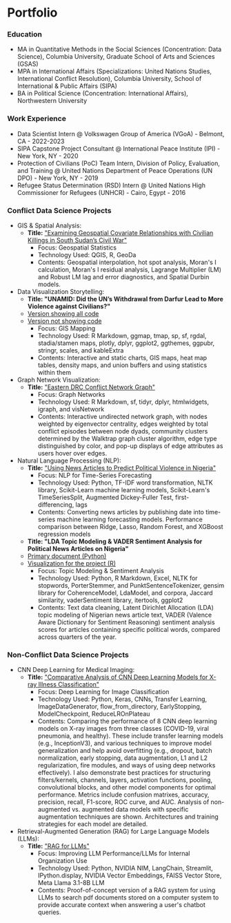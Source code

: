 # Portfolio

### Education
- MA in Quantitative Methods in the Social Sciences (Concentration: Data Science), Columbia University, Graduate School of Arts and Sciences (GSAS)
- MPA in International Affairs (Specializations: United Nations Studies, International Conflict Resolution), Columbia University, School of International & Public Affairs (SIPA)
- BA in Political Science (Concentration: International Affairs), Northwestern University

### Work Experience
- Data Scientist Intern @ Volkswagen Group of America (VGoA) - Belmont, CA - 2022-2023
- SIPA Capstone Project Consultant @ International Peace Institute (IPI) - New York, NY - 2020
- Protection of Civilians (PoC) Team Intern, Division of Policy, Evaluation, and Training @ United Nations Department of Peace Operations (UN DPO) - New York, NY - 2019
- Refugee Status Determination (RSD) Intern @ United Nations High Commissioner for Refugees (UNHCR) - Cairo, Egypt - 2016

### Conflict Data Science Projects
- GIS & Spatial Analysis:
    - **Title:** ["Examining Geospatial Covariate Relationships with Civilian Killings in South Sudan’s Civil War"](./GIS/GIS_covariate_relationships-killings-south_sudan.html)
        - Focus: Geospatial Statistics
        - Technology Used: QGIS, R, GeoDa
        - Contents: Geospatial interpolation, hot spot analysis, Moran's I calculation, Moran's I residual analysis, Lagrange Multiplier (LM) and Robust LM lag and error diagnostics, and Spatial Durbin models.
- Data Visualization Storytelling:
    - **Title: "UNAMID: Did the UN’s Withdrawal from Darfur Lead to More Violence against Civilians?"**
    - [Version showing all code](./Data%20Viz-Darfur%20Violence%20as%20UN%20Left/visual_1-darfur_violence-code_included.html)
    - [Version not showing code](./Data%20Viz-Darfur%20Violence%20as%20UN%20Left/visual_1-darfur_violence.html)
        - Focus: GIS Mapping
        - Technology Used: R Markdown, ggmap, tmap, sp, sf, rgdal, stadia/stamen maps, plotly, dplyr, ggplot2, ggthemes, ggpubr, stringr, scales, and kableExtra
        - Contents: Interactive and static charts, GIS maps, heat map tables, density maps, and union buffers and using statistics within them
- Graph Network Visualization:
    - **Title:** ["Eastern DRC Conflict Network Graph"](./Network%20Analysis/eastern_drc_conflict_network_graph.html)
        - Focus: Graph Networks
        - Technology Used: R Markdown, sf, tidyr, dplyr, htmlwidgets, igraph, and visNetwork    
        - Contents: Interactive undirected network graph, with nodes weighted by eigenvector centrality, edges weighted by total conflict episodes between node dyads, community clusters determined by the Walktrap graph cluster algorithm, edge type distinguished by color, and pop-up displays of edge attributes as users hover over edges.
- Natural Language Processing (NLP):
    - **Title:** ["Using News Articles to Predict Political Violence in Nigeria"](./NLP/Using_Nigerian_News-based_ML_Models_to_Predict_Political_Violence.html)
        - Focus: NLP for Time-Series Forecasting
        - Technology Used: Python, TF-IDF word transformation, NLTK library, Scikit-Learn machine learning models, Scikit-Learn's TimeSeriesSplit, Augmented Dickey-Fuller Test, first-differencing, lags
        - Contents: Converting news articles by publishing date into time-series machine learning forecasting models. Performance comparison between Ridge, Lasso, Random Forest, and XGBoost regression models
    - **Title: "LDA Topic Modeling & VADER Sentiment Analysis for Political News Articles on Nigeria"**
    - [Primary document (Python)](./NLP/Nigeria_News_LDA_&_Sentiment_Analysis.html)
    - [Visualization for the project (R)](./NLP/Nigeria_News_Sentiment_Analysis-Viz-Created_in_R.html)
        - Focus: Topic Modeling & Sentiment Analysis
        - Technology Used: Python, R Markdown, Excel, NLTK for stopwords, PorterStemmer, and PunktSentenceTokenizer, gensim library for CoherenceModel, LdaModel, and corpora, Jaccard similarity, vaderSentiment library, itertools, ggplot2
        - Contents: Text data cleaning, Latent Dirichlet Allocation (LDA) topic modeling of Nigerian news article text, VADER (Valence Aware Dictionary for Sentiment Reasoning) sentiment analysis scores for articles containing specific political words, compared across quarters of the year.

### Non-Conflict Data Science Projects
- CNN Deep Learning for Medical Imaging:
    - **Title:** ["Comparative Analysis of CNN Deep Learning Models for X-ray Illness Classification"](./Neural%20Network%20Models/X-Ray%20Deep%20Learning%20Classificaton%20Models.html)
        - Focus: Deep Learning for Image Classification
        - Technology Used: Python, Keras, CNNs, Transfer Learning, ImageDataGenerator, flow_from_directory, EarlyStopping, ModelCheckpoint, ReduceLROnPlateau
        - Contents: Comparing the performance of 8 CNN deep learning models on X-ray images from three classes (COVID-19, viral pneumonia, and healthy). These include transfer learning models (e.g., InceptionV3), and various techniques to improve model generalization and help avoid overfitting (e.g., dropout, batch normalization, early stopping, data augmentation, L1 and L2 regularization, fire modules, and ways of using deep networks effectively). I also demonstrate best practices for structuring filters/kernels, channels, layers, activation functions, pooling, convolutional blocks, and other model components for optimal performance. Metrics include confusion matrixes, accuracy, precision, recall, F1-score, ROC curve, and AUC. Analysis of non-augmented vs. augmented data models with specific augmentation techniques are shown. Architectures and training strategies for each model are detailed.
- Retrieval-Augmented Generation (RAG) for Large Language Models (LLMs):
    - **Title:** ["RAG for LLMs"](./LLMs/RAG/NVIDIA_NIM_RAG_Demo/RAG_Demo.html)
        - Focus: Improving LLM Performance/LLMs for Internal Organization Use
        - Technology Used: Python, NVIDIA NIM, LangChain, Streamlit, IPython.display, NVIDIA Vector Embeddings, FAISS Vector Store, Meta Llama 3.1-8B LLM
        - Contents: Proof-of-concept version of a RAG system for using LLMs to search pdf documents stored on a computer system to provide accurate context when answering a user's chatbot queries.